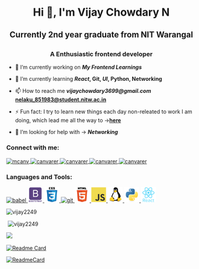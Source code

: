 <!---### Hi there 👋--->

<!--
**vijay2249/vijay2249** is a ✨ _special_ ✨ repository because its `README.md` (this file) appears on your GitHub profile.
Here are some ideas to get you started:
- 🔭 I’m currently working on ...
- 🌱 I’m currently learning ...
- 👯 I’m looking to collaborate on ...
- 👀 I’m interested in web development
- 🤔 I’m looking for help with ...
- 💬 Ask me about ...
- 📫 How to reach me: ...
- 😄 Pronouns: ...
- ⚡ Fun fact: ...
-->
<!-- introduction -->
<h1 align="center">Hi 👋, I'm Vijay Chowdary N</h1>
<h2 align="center"> Currently 2nd year graduate from NIT Warangal<h2>
<h3 align="center">A Enthusiastic frontend developer</h3>


- 🔭 I’m currently working on **___My Frontend Learnings___**

- 🌱 I’m currently learning **___React___, Git, ___UI___, Python, Networking**

- 📫 How to reach me **___vijaychowdary3699@gmail.com___ <br> nelaku_851983@student.nitw.ac.in**

- ⚡ Fun fact: I try to learn new things each day non-releated to work I am doing, which lead me all the way to ->**[here](https://github.com/DUMMY-the-BOT)**

- 🤔 I’m looking for help with -> ___Networking___

<!-- connections -->
<p align="left">
  <h3 align="left">Connect with me:</h3>
  <a href="https://www.linkedin.com/in/vijay-chowdary-nelakurthi/" target="blank">
    <img align="center" src="https://cdn.jsdelivr.net/npm/simple-icons@3.0.1/icons/linkedin.svg" alt="mcanv" height="30" width="40" />
  </a>
  <a href="https://codechef.com/users/vijay_2407" target="blank">
    <img align="center" src="https://cdn.jsdelivr.net/npm/simple-icons@3.0.1/icons/codechef.svg" alt="canvarer" height="30" width="40" />
  </a>
  <a href="https://codesandbox.io/u/vijay2249" target="blank">
    <img align="center" src="https://cdn.jsdelivr.net/npm/simple-icons@3.0.1/icons/codesandbox.svg" alt="canvarer" height="30" width="40" />
  </a>
  <a href="https://instagram.com/vcn_styles" target="blank">
    <img align="center" src="https://cdn.jsdelivr.net/npm/simple-icons@3.0.1/icons/instagram.svg" alt="canvarer" height="30" width="40" />
  </a>
  <a href="https://twitter.com/VijayCh0710" target="blank">
    <img align="center" src="https://cdn.jsdelivr.net/npm/simple-icons@3.0.1/icons/twitter.svg" alt="canvarer" height="30" width="40" />
  </a>
</p>

<!-- languges and tools learned -->
<h3 align="left">Languages and Tools:</h3>
<p align="left">
  <a href="https://babeljs.io/" target="_blank">
    <img src="https://www.vectorlogo.zone/logos/babeljs/babeljs-icon.svg" alt="babel" width="40" height="40"/>
  </a>
  <a href="https://getbootstrap.com" target="_blank">
    <img src="https://raw.githubusercontent.com/devicons/devicon/master/icons/bootstrap/bootstrap-plain-wordmark.svg" alt="bootstrap" width="40" height="40"/>
  </a>
  <a href="https://www.w3schools.com/css/" target="_blank">
    <img src="https://raw.githubusercontent.com/devicons/devicon/master/icons/css3/css3-original-wordmark.svg" alt="css3" width="40" height="40"/>
  </a>
  <a href="https://git-scm.com/" target="_blank">
    <img src="https://www.vectorlogo.zone/logos/git-scm/git-scm-icon.svg" alt="git" width="40" height="40"/>
  </a>
  <a href="https://www.w3.org/html/" target="_blank">
    <img src="https://raw.githubusercontent.com/devicons/devicon/master/icons/html5/html5-original-wordmark.svg" alt="html5" width="40" height="40"/>
  </a>
  <a href="https://developer.mozilla.org/en-US/docs/Web/JavaScript" target="_blank">
    <img src="https://raw.githubusercontent.com/devicons/devicon/master/icons/javascript/javascript-original.svg" alt="javascript" width="40" height="40"/>
  </a>
  <a href="https://www.linux.org/" target="_blank">
    <img src="https://raw.githubusercontent.com/devicons/devicon/master/icons/linux/linux-original.svg" alt="linux" width="40" height="40"/>
  </a>
  <a href="https://www.python.org" target="_blank">
    <img src="https://raw.githubusercontent.com/devicons/devicon/master/icons/python/python-original.svg" alt="python" width="40" height="40"/>
  </a>
  <a href="https://reactjs.org/" target="_blank">
    <img src="https://raw.githubusercontent.com/devicons/devicon/master/icons/react/react-original-wordmark.svg" alt="react" width="40" height="40"/>
  </a>
</p>

<!-- most languages used -->
<p><img align="left" src="https://github-readme-stats.vercel.app/api/top-langs?username=vijay2249&show_icons=true&theme=radical&title_color=00ff4c&text_color=0059ff&bg_color=000000&locale=en&layout=compact" alt="vijay2249" /></p>
<br/>
<!-- github status -->
<p>&nbsp;<img align="center" src="https://github-readme-stats.vercel.app/api?username=vijay2249&show_icons=true&locale=en" alt="vijay2249" /></p>

<!-- github streak -->
<p><img src = "https://github-readme-streak-stats.herokuapp.com/?user=vijay2249"></p>

<!-- pinned repos -->
[![Readme Card](https://github-readme-stats.vercel.app/api/pin/?username=vijay2249&repo=SmartBrainFrontend)](https://github.com/vijay2249/SmartBrainFrontend)

[![ReadmeCard](https://github-readme-status.vercel.app/api/pin/?username=vijay2249&repo=3dflipcard)](https://github.com/vijay2249/3dflipcard)
